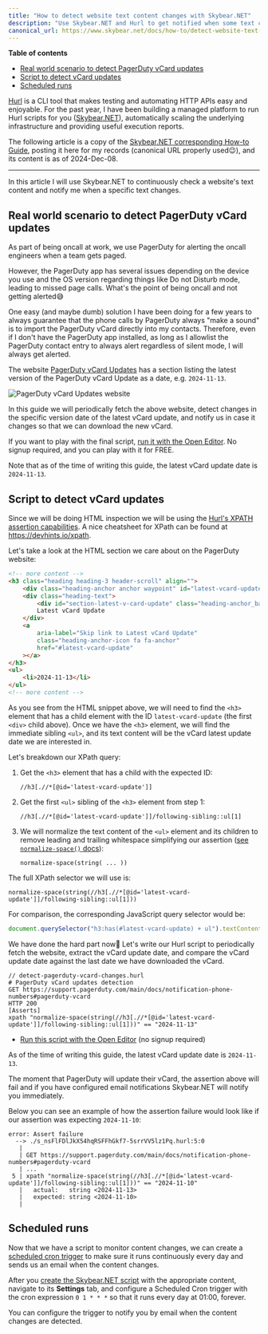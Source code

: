 ```yaml
---
title: "How to detect website text content changes with Skybear.NET"
description: "Use Skybear.NET and Hurl to get notified when some text changes on a website."
canonical_url: https://www.skybear.net/docs/how-to/detect-website-text-changes/
---
```


**Table of contents**

-   [Real world scenario to detect PagerDuty vCard updates](#real-world-scenario-to-detect-pagerduty-vcard-updates)
-   [Script to detect vCard updates](#script-to-detect-vcard-updates)
-   [Scheduled runs](#scheduled-runs)

[Hurl](https://hurl.dev) is a CLI tool that makes testing and automating HTTP APIs easy and enjoyable.
For the past year, I have been building a managed platform to run Hurl scripts for you ([<span class="skybear-name">Skybear<span>.NET</span></span>](https://www.skybear.net/)), automatically scaling the underlying infrastructure and providing useful execution reports.

The following article is a copy of the [<span class="skybear-name">Skybear<span>.NET</span></span> corresponding How-to Guide](https://www.skybear.net/docs/how-to/detect-website-text-changes/), posting it here for my records (canonical URL properly used😉), and its content is as of 2024-Dec-08.

---

In this article I will use <span class="skybear-name">Skybear<span>.NET</span></span> to continuously check a website's text content and notify me when a specific text changes.

## Real world scenario to detect PagerDuty vCard updates

As part of being oncall at work, we use PagerDuty for alerting the oncall engineers when a team gets paged.

However, the PagerDuty app has several issues depending on the device you use and the OS version regarding things like Do not Disturb mode, leading to missed page calls.
What's the point of being oncall and not getting alerted😅

One easy (and maybe dumb) solution I have been doing for a few years to always guarantee that the phone calls by PagerDuty always "make a sound" is to import the PagerDuty vCard directly into my contacts.
Therefore, even if I don't have the PagerDuty app installed, as long as I allowlist the PagerDuty contact entry to always alert regardless of silent mode, I will always get alerted.

The website [PagerDuty vCard Updates](https://support.pagerduty.com/main/docs/notification-phone-numbers#pagerduty-vcard) has a section listing the latest version of the PagerDuty vCard Update as a date, e.g. `2024-11-13`.

![PagerDuty vCard Updates website](/articles-data/2024-12-08-detect-website-text-changes/2024-12-08-pagerduty-vcard-website.png)

In this guide we will periodically fetch the above website, detect changes in the specific version date of the latest vCard update, and notify us in case it changes so that we can download the new vCard.

If you want to play with the final script, [run it with the Open Editor](https://www.skybear.net/scripts/open-editor/#openEditorSrcText=IyBQYWdlckR1dHkgdkNhcmQgdXBkYXRlIGRldGVjdGlvbgpHRVQgaHR0cHM6Ly9zdXBwb3J0LnBhZ2VyZHV0eS5jb20vbWFpbi9kb2NzL25vdGlmaWNhdGlvbi1waG9uZS1udW1iZXJzI3BhZ2VyZHV0eS12Y2FyZApIVFRQIDIwMApbQXNzZXJ0c10KeHBhdGggIm5vcm1hbGl6ZS1zcGFjZShzdHJpbmcoLy9oM1suLy8qW0BpZD0nbGF0ZXN0LXZjYXJkLXVwZGF0ZSddXS9mb2xsb3dpbmctc2libGluZzo6dWxbMV0pKSIgPT0gIjIwMjQtMTEtMTMi).
No signup required, and you can play with it for FREE.

Note that as of the time of writing this guide, the latest vCard update date is `2024-11-13`.

## Script to detect vCard updates

Since we will be doing HTML inspection we will be using the [Hurl's XPATH assertion capabilities](https://hurl.dev/docs/asserting-response.html#xpath-assert).
A nice cheatsheet for XPath can be found at https://devhints.io/xpath.

Let's take a look at the HTML section we care about on the PagerDuty website:

```html
<!-- more content -->
<h3 class="heading heading-3 header-scroll" align="">
    <div class="heading-anchor anchor waypoint" id="latest-vcard-update"></div>
    <div class="heading-text">
        <div id="section-latest-v-card-update" class="heading-anchor_backwardsCompatibility"></div>
        Latest vCard Update
    </div>
    <a
        aria-label="Skip link to Latest vCard Update"
        class="heading-anchor-icon fa fa-anchor"
        href="#latest-vcard-update"
    ></a>
</h3>
<ul>
    <li>2024-11-13</li>
</ul>
<!-- more content -->
```

As you see from the HTML snippet above, we will need to find the `<h3>` element that has a child element with the ID `latest-vcard-update` (the first `<div>` child above).
Once we have the `<h3>` element, we will find the immediate sibling `<ul>`, and its text content will be the vCard latest update date we are interested in.

Let's breakdown our XPath query:

1. Get the `<h3>` element that has a child with the expected ID:
    ```
    //h3[.//*[@id='latest-vcard-update']]
    ```
2. Get the first `<ul>` sibling of the `<h3>` element from step 1:
    ```
    //h3[.//*[@id='latest-vcard-update']]/following-sibling::ul[1]
    ```
3. We will normalize the text content of the `<ul>` element and its children to remove leading and trailing whitespace simplifying our assertion ([see `normalize-space()` docs](https://developer.mozilla.org/en-US/docs/Web/XPath/Functions/normalize-space)):
    ```
    normalize-space(string( ... ))
    ```

The full XPath selector we will use is:

```
normalize-space(string(//h3[.//*[@id='latest-vcard-update']]/following-sibling::ul[1]))
```

For comparison, the corresponding JavaScript query selector would be:

```js
document.querySelector("h3:has(#latest-vcard-update) + ul").textContent.trim();
```

We have done the hard part now🎉
Let's write our Hurl script to periodically fetch the website, extract the vCard update date, and compare the vCard update date against the last date we have downloaded the vCard.

```http
// detect-pagerduty-vcard-changes.hurl
# PagerDuty vCard updates detection
GET https://support.pagerduty.com/main/docs/notification-phone-numbers#pagerduty-vcard
HTTP 200
[Asserts]
xpath "normalize-space(string(//h3[.//*[@id='latest-vcard-update']]/following-sibling::ul[1]))" == "2024-11-13"
```

-   [Run this script with the Open Editor](https://www.skybear.net/scripts/open-editor/#openEditorSrcText=IyBQYWdlckR1dHkgdkNhcmQgdXBkYXRlIGRldGVjdGlvbgpHRVQgaHR0cHM6Ly9zdXBwb3J0LnBhZ2VyZHV0eS5jb20vbWFpbi9kb2NzL25vdGlmaWNhdGlvbi1waG9uZS1udW1iZXJzI3BhZ2VyZHV0eS12Y2FyZApIVFRQIDIwMApbQXNzZXJ0c10KeHBhdGggIm5vcm1hbGl6ZS1zcGFjZShzdHJpbmcoLy9oM1suLy8qW0BpZD0nbGF0ZXN0LXZjYXJkLXVwZGF0ZSddXS9mb2xsb3dpbmctc2libGluZzo6dWxbMV0pKSIgPT0gIjIwMjQtMTEtMTMi) (no signup required)

As of the time of writing this guide, the latest vCard update date is `2024-11-13`.

The moment that PagerDuty will update their vCard, the assertion above will fail and if you have configured email notifications <span class="skybear-name">Skybear<span>.NET</span></span> will notify you immediately.

Below you can see an example of how the assertion failure would look like if our assertion was expecting `2024-11-10`:

```
error: Assert failure
  --> ./s_nsFlFDlJkX54hqRSFFhGkf7-5srrVV5lz1Pq.hurl:5:0
   |
   | GET https://support.pagerduty.com/main/docs/notification-phone-numbers#pagerduty-vcard
   | ...
 5 | xpath "normalize-space(string(//h3[.//*[@id='latest-vcard-update']]/following-sibling::ul[1]))" == "2024-11-10"
   |   actual:   string <2024-11-13>
   |   expected: string <2024-11-10>
   |
```

## Scheduled runs

Now that we have a script to monitor content changes, we can create a [scheduled cron trigger](https://www.skybear.net/docs/features/trigger-cron/) to make sure it runs continuously every day and sends us an email when the content changes.

After you [create the <span class="skybear-name">Skybear<span>.NET</span></span> script](https://www.skybear.net/scripts) with the appropriate content, navigate to its **Settings** tab, and configure a Scheduled Cron trigger with the cron expression `0 1 * * *` so that it runs every day at 01:00, forever.

You can configure the trigger to notify you by email when the content changes are detected.
